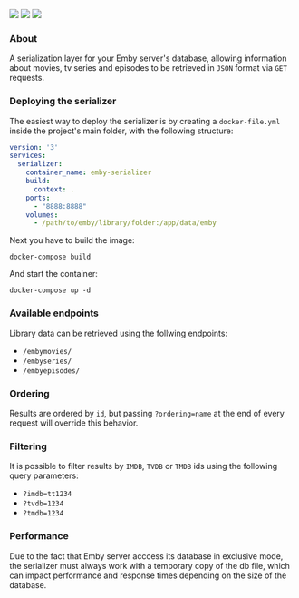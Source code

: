 ![](https://img.shields.io/badge/Python-3.8+-blue)
![](https://img.shields.io/badge/Django-3.2-blue)
![](https://img.shields.io/badge/djangorestframework-3.12-blue)

### About

A serialization layer for your Emby server's database, allowing information about movies, tv series and episodes to be
retrieved in `JSON` format via `GET` requests.

### Deploying the serializer

The easiest way to deploy the serializer is by creating a `docker-file.yml` inside the project's main folder, with the
following structure:

```yaml
version: '3'
services:
  serializer:
    container_name: emby-serializer
    build:
      context: .
    ports:
      - "8888:8888"
    volumes:
      - /path/to/emby/library/folder:/app/data/emby
```

Next you have to build the image:
```shell
docker-compose build
```

And start the container:
```shell
docker-compose up -d
```

### Available endpoints

Library data can be retrieved using the follwing endpoints:

* `/embymovies/`
* `/embyseries/`
* `/embyepisodes/`

### Ordering

Results are ordered by `id`, but passing `?ordering=name` at the end of every request will override this behavior.

### Filtering

It is possible to filter results by `IMDB`, `TVDB` or `TMDB` ids using the following query parameters:

* `?imdb=tt1234`
* `?tvdb=1234`
* `?tmdb=1234`

### Performance

Due to the fact that Emby server acccess its database in exclusive mode, the serializer must always work with a
temporary copy of the db file, which can impact performance and response times depending on the size of the database.